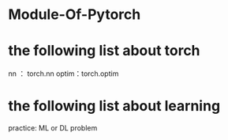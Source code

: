 # Module-Of-Pytorch
# the following list about torch
nn ： torch.nn
optim：torch.optim
# the following list about learning
practice: ML or DL problem

